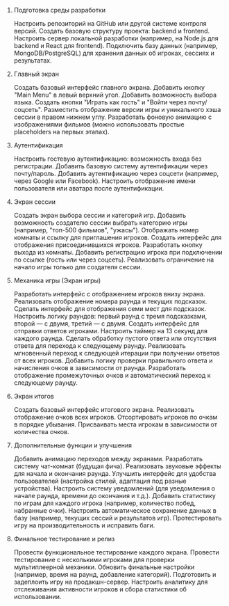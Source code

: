 1. Подготовка среды разработки

    Настроить репозиторий на GitHub или другой системе контроля версий.
    Создать базовую структуру проекта: backend и frontend.
    Настроить сервер локальной разработки (например, на Node.js для backend и React для frontend).
    Подключить базу данных (например, MongoDB/PostgreSQL) для хранения данных об игроках, сессиях и результатах.

2. Главный экран

    Создать базовый интерфейс главного экрана.
    Добавить кнопку "Main Menu" в левый верхний угол.
    Добавить возможность выбора языка.
    Создать кнопки "Играть как гость" и "Войти через почту/соцсеть".
    Разместить отображение версии игры и уникального хэша сессии в правом нижнем углу.
    Разработать фоновую анимацию с изображениями фильмов (можно использовать простые placeholders на первых этапах).

3. Аутентификация

    Настроить гостевую аутентификацию: возможность входа без регистрации.
    Добавить базовую систему аутентификации через почту/пароль.
    Добавить аутентификацию через соцсети (например, через Google или Facebook).
    Настроить отображение имени пользователя или аватара после аутентификации.

4. Экран сессии

    Создать экран выбора сессии и категорий игр.
    Добавить возможность создателю сессии выбрать категорию игры (например, "топ-500 фильмов", "ужасы").
    Отображать номер комнаты и ссылку для приглашения игроков.
    Создать интерфейс для отображения присоединившихся игроков.
    Разработать кнопку выхода из комнаты.
    Добавить регистрацию игрока при подключении по ссылке (гость или через соцсеть).
    Реализовать ограничение на начало игры только для создателя сессии.

5. Механика игры (Экран игры)

    Разработать интерфейс с отображением игроков внизу экрана.
    Реализовать отображение номера раунда и текущих подсказок.
    Сделать интерфейс для отображения семи мест для подсказок.
    Настроить логику раундов: первый раунд с тремя подсказками, второй — с двумя, третий — с двумя.
    Создать интерфейс для отправки ответов игроками.
    Настроить таймер на 13 секунд для каждого раунда.
    Сделать обработку пустого ответа или отсутствия ответа для перехода к следующему раунду.
    Реализовать мгновенный переход к следующей итерации при получении ответов от всех игроков.
    Добавить логику проверки правильного ответа и начисления очков в зависимости от раунда.
    Разработать отображение промежуточных очков и автоматический переход к следующему раунду.

6. Экран итогов

    Создать базовый интерфейс итогового экрана.
    Реализовать отображение очков всех игроков.
    Отсортировать игроков по очкам в порядке убывания.
    Присваивать места игрокам в зависимости от количества очков.

7. Дополнительные функции и улучшения

    Добавить анимацию переходов между экранами.
    Разработать систему чат-комнат (будущая фича).
    Реализовать звуковые эффекты для начала и окончания раунда.
    Улучшить интерфейс для удобства пользователей (настройка стилей, адаптация под разные устройства).
    Настроить систему уведомлений (для уведомления о начале раунда, времени до окончания и т.д.).
    Добавить статистику по играм для каждого игрока (например, количество побед, набранные очки).
    Настроить автоматическое сохранение данных в базу (например, текущих сессий и результатов игр).
    Протестировать игру на производительность и исправить баги.

8. Финальное тестирование и релиз

    Провести функциональное тестирование каждого экрана.
    Провести тестирование с несколькими игроками для проверки мультиплеерной механики.
    Обновить финальные настройки (например, время на раунд, добавление категорий).
    Подготовить и задеплоить игру на продакшн-сервер.
    Настроить аналитику для отслеживания активности игроков и сбора статистики об использовании.
